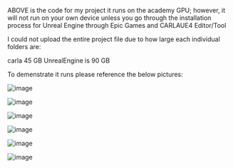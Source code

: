 
ABOVE is the code for my project it runs on the academy GPU; however, it will not run on your own device unless you go through the installation process for Unreal Engine through Epic Games and CARLAUE4 Editor/Tool

I could not upload the entire project file due to how large each individual folders are:

carla 45 GB
UnrealEngine is 90 GB

To demenstrate it runs please reference the below pictures:

![image](https://github.com/user-attachments/assets/3a6346fc-8f3d-44f3-9967-7f7505d244a6)


![image](https://github.com/user-attachments/assets/d28e321f-77b9-4eb7-81fc-922cb57623e1)

![image](https://github.com/user-attachments/assets/3a7980ea-67ba-48cd-9b5c-30b3eb62319a)


![image](https://github.com/user-attachments/assets/ef810e84-018f-45c1-bbfe-9bb153d22fed)


![image](https://github.com/user-attachments/assets/4d1375dc-f2df-4b3f-b8ab-3b0935dca1cd)

![image](https://github.com/user-attachments/assets/0833da53-59e1-43c6-8309-7d42bb76d1a3)
